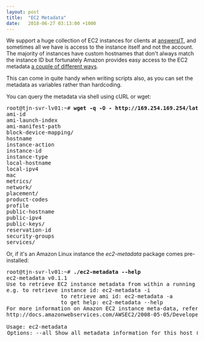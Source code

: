 ```yaml
---
layout: post
title:  "EC2 Metadata"
date:   2018-06-27 03:13:00 +1000
---
```

We support a huge collection of EC2 instances for clients at [answersIT](https://answersit.com.au), and sometimes all we have is access to the instance itself and not the account. The majority of instances have custom hostnames that don't always match the instance ID but fortunately Amazon provides easy access to the EC2 metadata [a couple of different ways](https://docs.aws.amazon.com/AWSEC2/latest/UserGuide/ec2-instance-metadata.html).

This can come in quite handy when writing scripts also, as you can set the metadata as variables rather than hardcoding.

You can query the metadata via shell using cURL or wget:

<pre>
root@tjn-svr-lv01:~# <b>wget -q -O - http://169.254.169.254/latest/meta-data/</b>
ami-id
ami-launch-index
ami-manifest-path
block-device-mapping/
hostname
instance-action
instance-id
instance-type
local-hostname
local-ipv4
mac
metrics/
network/
placement/
product-codes
profile
public-hostname
public-ipv4
public-keys/
reservation-id
security-groups
services/
</pre>

Or, if it's an Amazon Linux instance the *ec2-metadata* package comes pre-installed:

<pre>
root@tjn-svr-lv01:~# <b>./ec2-metadata --help</b>
ec2-metadata v0.1.1
Use to retrieve EC2 instance metadata from within a running EC2 instance.
e.g. to retrieve instance id: ec2-metadata -i
                 to retrieve ami id: ec2-metadata -a
                 to get help: ec2-metadata --help
For more information on Amazon EC2 instance meta-data, refer to the documentation at
http://docs.amazonwebservices.com/AWSEC2/2008-05-05/DeveloperGuide/AESDG-chapter-instancedata.html

Usage: ec2-metadata <option>
Options:
--all                     Show all metadata information for this host (also default).
-a/--ami-id               The AMI ID used to launch this instance
-l/--ami-launch-index     The index of this instance in the reservation (per AMI).
-m/--ami-manifest-path    The manifest path of the AMI with which the instance was launched.
-n/--ancestor-ami-ids     The AMI IDs of any instances that were rebundled to create this AMI.
-b/--block-device-mapping Defines native device names to use when exposing virtual devices.
-i/--instance-id          The ID of this instance
-t/--instance-type        The type of instance to launch. For more information, see Instance Types.
-h/--local-hostname       The local hostname of the instance.
-o/--local-ipv4           Public IP address if launched with direct addressing; private IP address if launched with public addressing.
-k/--kernel-id            The ID of the kernel launched with this instance, if applicable.
-z/--availability-zone    The availability zone in which the instance launched. Same as placement
-c/--product-codes        Product codes associated with this instance.
-p/--public-hostname      The public hostname of the instance.
-v/--public-ipv4          NATted public IP Address
-u/--public-keys          Public keys. Only available if supplied at instance launch time
-r/--ramdisk-id           The ID of the RAM disk launched with this instance, if applicable.
-e/--reservation-id       ID of the reservation.
-s/--security-groups      Names of the security groups the instance is launched in. Only available if supplied at instance launch time
-d/--user-data            User-supplied data.Only available if supplied at instance launch time.
</pre>